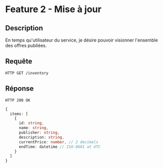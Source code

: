 # Feature 2 - Mise à jour

## Description

En temps qu'utilisateur du service, je désire pouvoir visionner l'ensemble des offres publiées.

## Requête

```
HTTP GET /inventory
```

## Réponse

```
HTTP 200 OK
```
```ts
{
  items: [
    {
      id: string,
      name: string,
      publisher: string,
      description: string,
      currentPrice: number, // 2 decimals
      endTime: datetime // ISO-8601 at UTC
    }
  ]
}
```

